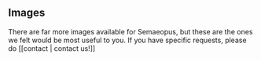 ## Images

There are far more images available for Semaeopus, but these are the ones we felt would be most useful to you. If you have specific requests, please do [[contact | contact us!]]